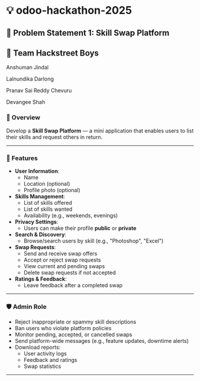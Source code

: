 # 💡 odoo-hackathon-2025

## 🧩 Problem Statement 1: Skill Swap Platform

## 👥 Team Hackstreet Boys

Anshuman Jindal

Lalnundika Darlong

Pranav Sai Reddy Chevuru

Devangee Shah

### 📝 Overview

Develop a **Skill Swap Platform** — a mini application that enables users to list their skills and request others in return.

---

### 🚀 Features

- **User Information**:
  - Name
  - Location (optional)
  - Profile photo (optional)
- **Skills Management**:
  - List of skills offered
  - List of skills wanted
  - Availability (e.g., weekends, evenings)
- **Privacy Settings**:
  - Users can make their profile **public** or **private**
- **Search & Discovery**:
  - Browse/search users by skill (e.g., "Photoshop", "Excel")
- **Swap Requests**:
  - Send and receive swap offers
  - Accept or reject swap requests
  - View current and pending swaps
  - Delete swap requests if not accepted
- **Ratings & Feedback**:
  - Leave feedback after a completed swap

---

### 🛡️ Admin Role

- Reject inappropriate or spammy skill descriptions
- Ban users who violate platform policies
- Monitor pending, accepted, or cancelled swaps
- Send platform-wide messages (e.g., feature updates, downtime alerts)
- Download reports:
  - User activity logs
  - Feedback and ratings
  - Swap statistics
---